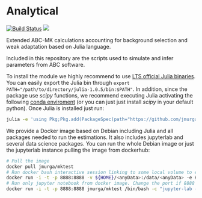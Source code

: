 # Analytical

[![Build Status](https://travis-ci.com/jmurga/Analytical.jl.svg?branch=master)](https://travis-ci.com/jmurga/Analytical.jl) [![](https://img.shields.io/badge/docs-latest-blue.svg)](https://jmurga.github.io/Analytical.jl/stable)  

Extended ABC-MK calculations accounting for background selection and weak adaptation based on Julia language.

Included in this repository are the scripts used to simulate and infer parameters from ABC software.

To install the module we highly recommend to use [LTS official Julia binaries](https://julialang.org/downloads/). You can easily export the Julia bin through ```export PATH="/path/to/directory/julia-1.0.5/bin:$PATH"```. In addition, since the package use *scipy* functions, we recommend executing Julia activating the following [conda enviroment](https://github.com/jmurga/Analytical.jl/tree/master/scripts/abc-mk.yml) (or you can just just install *scipy* in your default python). Once Julia is installed just run:
```bash
julia -e 'using Pkg;Pkg.add(PackageSpec(path="https://github.com/jmurga/Analytical.jl"))'
```

We provide a Docker image based on Debian including Julia and all packages needed to run the estimations. It also includes jupyterlab and several data science packages. You can run the whole Debian image or just the jupyterlab instance pulling the image from dockerhub:

```bash
# Pull the image
docker pull jmurga/mktest
# Run docker bash interactive session linking to some local volume to export data
docker run -i -t -p 8888:8888 -v ${HOME}/<anyData>:/data/<anyData> -e HOSTID=$(id -u) jmurga/mktest
# Run only jupyter notebook from docker image. Change the port if 8888 is already used
docker run -i -t -p 8888:8888 jmurga/mktest /bin/bash -c "jupyter-lab --ip='*' --port=8888 --no-browser --allow-root"
```
